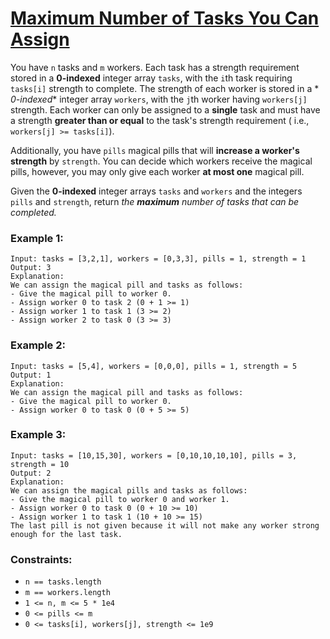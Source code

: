 [Maximum Number of Tasks You Can Assign](https://leetcode.com/problems/maximum-number-of-tasks-you-can-assign)
===
You have `n` tasks and `m` workers. Each task has a strength requirement stored in a **0-indexed** integer array
`tasks`, with the `i`th task requiring `tasks[i]` strength to complete. The strength of each worker is stored in a *
*0-indexed** integer array `workers`, with the `j`th worker having `workers[j]` strength. Each worker can only be
assigned to a **single** task and must have a strength **greater than or equal** to the task's strength requirement (
i.e., `workers[j] >= tasks[i]`).

Additionally, you have `pills` magical pills that will **increase a worker's strength** by `strength`. You can decide
which workers receive the magical pills, however, you may only give each worker **at most one** magical pill.

Given the **0-indexed** integer arrays `tasks` and `workers` and the integers `pills` and `strength`, return
*the **maximum** number of tasks that can be completed.*

### Example 1:

```text
Input: tasks = [3,2,1], workers = [0,3,3], pills = 1, strength = 1
Output: 3
Explanation:
We can assign the magical pill and tasks as follows:
- Give the magical pill to worker 0.
- Assign worker 0 to task 2 (0 + 1 >= 1)
- Assign worker 1 to task 1 (3 >= 2)
- Assign worker 2 to task 0 (3 >= 3)
```

### Example 2:

```text
Input: tasks = [5,4], workers = [0,0,0], pills = 1, strength = 5
Output: 1
Explanation:
We can assign the magical pill and tasks as follows:
- Give the magical pill to worker 0.
- Assign worker 0 to task 0 (0 + 5 >= 5)
```

### Example 3:

```text
Input: tasks = [10,15,30], workers = [0,10,10,10,10], pills = 3, strength = 10
Output: 2
Explanation:
We can assign the magical pills and tasks as follows:
- Give the magical pill to worker 0 and worker 1.
- Assign worker 0 to task 0 (0 + 10 >= 10)
- Assign worker 1 to task 1 (10 + 10 >= 15)
The last pill is not given because it will not make any worker strong enough for the last task.
```

### Constraints:

- `n == tasks.length`
- `m == workers.length`
- `1 <= n, m <= 5 * 1e4`
- `0 <= pills <= m`
- `0 <= tasks[i], workers[j], strength <= 1e9`